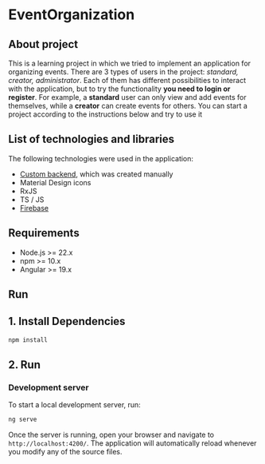 # EventOrganization

## About project

This is a learning project in which we tried to implement an application for organizing events.
There are 3 types of users in the project: *standard, creator, administrator*.
Each of them has different possibilities to interact with the application, but to try the functionality **you need to login or register**. For example, a **standard** user can only view and add events for themselves, while a **creator** can create events for others. You can start a project according to the instructions below and try to use it



## List of technologies and libraries

The following technologies were used in the application:
* [Custom backend](https://github.com/ChityaVerepanov/events-back), which was created manually
* Material Design icons
* RxJS
* TS / JS
* [Firebase](https://firebase.google.com/)

## Requirements
- Node.js >= 22.x
- npm >= 10.x
- Angular >= 19.x

## Run
## 1. Install Dependencies

```bash
npm install
```

## 2. Run

### Development server

To start a local development server, run:

```bash
ng serve
```

Once the server is running, open your browser and navigate to `http://localhost:4200/`. The application will automatically reload whenever you modify any of the source files.

